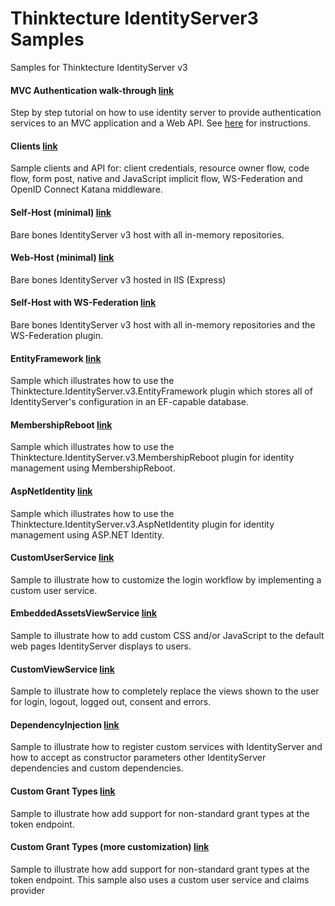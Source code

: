 Thinktecture IdentityServer3 Samples
======================================

Samples for Thinktecture IdentityServer v3

#### MVC Authentication walk-through [link](https://github.com/thinktecture/Thinktecture.IdentityServer.v3.Samples/tree/master/source/MVC%20Authentication)
Step by step tutorial on how to use identity server to provide authentication services to an MVC application and a Web API. See [here](https://github.com/thinktecture/Thinktecture.IdentityServer.v3/wiki/Getting-started) for instructions.

#### Clients [link](https://github.com/thinktecture/Thinktecture.IdentityServer.v3.Samples/tree/master/source/Clients)
Sample clients and API for: client credentials, resource owner flow, code flow, form post, native and JavaScript implicit flow, WS-Federation and OpenID Connect Katana middleware.

#### Self-Host (minimal) [link](https://github.com/thinktecture/Thinktecture.IdentityServer.v3.Samples/tree/master/source/SelfHost%20(Minimal))
Bare bones IdentityServer v3 host with all in-memory repositories.

#### Web-Host (minimal) [link](https://github.com/thinktecture/Thinktecture.IdentityServer.v3.Samples/tree/master/source/WebHost%20(minimal))
Bare bones IdentityServer v3 hosted in IIS (Express)

#### Self-Host with WS-Federation [link](https://github.com/thinktecture/Thinktecture.IdentityServer.v3.Samples/tree/master/source/SelfHost%20(InMem%20with%20WS-Fed))
Bare bones IdentityServer v3 host with all in-memory repositories and the WS-Federation plugin.

#### EntityFramework [link](https://github.com/thinktecture/Thinktecture.IdentityServer.v3.Samples/tree/master/source/EntityFramework)
Sample which illustrates how to use the Thinktecture.IdentityServer.v3.EntityFramework plugin which stores all of IdentityServer's configuration in an EF-capable database.

#### MembershipReboot [link](https://github.com/thinktecture/Thinktecture.IdentityServer.v3.Samples/tree/master/source/MembershipReboot)
Sample which illustrates how to use the Thinktecture.IdentityServer.v3.MembershipReboot plugin for identity management using MembershipReboot.

#### AspNetIdentity [link](https://github.com/thinktecture/Thinktecture.IdentityServer.v3.Samples/tree/master/source/AspNetIdentity)
Sample which illustrates how to use the Thinktecture.IdentityServer.v3.AspNetIdentity plugin for identity management using ASP.NET Identity.

#### CustomUserService [link](https://github.com/thinktecture/Thinktecture.IdentityServer.v3.Samples/tree/master/source/CustomUserService)
Sample to illustrate how to customize the login workflow by implementing a custom user service.

#### EmbeddedAssetsViewService [link](https://github.com/thinktecture/Thinktecture.IdentityServer.v3.Samples/tree/master/source/EmbeddedAssetsViewService)
Sample to illustrate how to add custom CSS and/or JavaScript to the default web pages IdentityServer displays to users.

#### CustomViewService [link](https://github.com/thinktecture/Thinktecture.IdentityServer.v3.Samples/tree/master/source/CustomViewService)
Sample to illustrate how to completely replace the views shown to the user for login, logout, logged out, consent and errors.

#### DependencyInjection [link](https://github.com/thinktecture/Thinktecture.IdentityServer.v3.Samples/tree/master/source/DependencyInjection)
Sample to illustrate how to register custom services with IdentityServer and how to accept as constructor parameters other IdentityServer dependencies and custom dependencies.

#### Custom Grant Types [link](https://github.com/thinktecture/Thinktecture.IdentityServer.v3.Samples/tree/master/source/Custom%20Grants)
Sample to illustrate how add support for non-standard grant types at the token endpoint.

#### Custom Grant Types (more customization) [link](https://github.com/thinktecture/Thinktecture.IdentityServer.v3.Samples/tree/master/source/Custom%20Grants%20(more%20customization))
Sample to illustrate how add support for non-standard grant types at the token endpoint. This sample also uses a custom user service and claims provider
